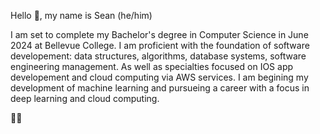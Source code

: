 Hello 👋, my name is Sean (he/him)

I am set to complete my Bachelor's degree in Computer Science in June 2024 at Bellevue College. I am proficient with the foundation of 
software developement: data structures, algorithms, database systems, software engineering management. As well as specialties focused on 
IOS app developement and cloud computing via AWS services. I am begining my development of machine learning and pursueing a career with a 
focus in deep learning and cloud computing. 

🏳️‍🌈
